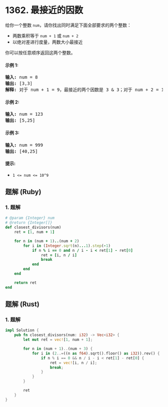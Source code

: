 # 1362. 最接近的因数
给你一个整数 `num`，请你找出同时满足下面全部要求的两个整数：
* 两数乘积等于  `num + 1` 或 `num + 2`
* 以绝对差进行度量，两数大小最接近

你可以按任意顺序返回这两个整数。

#### 示例 1:
<pre>
<b>输入:</b> num = 8
<b>输出:</b> [3,3]
<b>解释:</b> 对于 num + 1 = 9，最接近的两个因数是 3 & 3；对于 num + 2 = 10, 最接近的两个因数是 2 & 5，因此返回 3 & 3 。
</pre>

#### 示例 2:
<pre>
<b>输入:</b> num = 123
<b>输出:</b> [5,25]
</pre>

#### 示例 3:
<pre>
<b>输入:</b> num = 999
<b>输出:</b> [40,25]
</pre>

#### 提示:
* `1 <= num <= 10^9`

## 题解 (Ruby)

### 1. 题解
```Ruby
# @param {Integer} num
# @return {Integer[]}
def closest_divisors(num)
    ret = [1, num + 1]

    for n in (num + 1)..(num + 2)
        for i in (Integer.sqrt(n)...1).step(-1)
            if n % i == 0 and n / i - i < ret[1] - ret[0]
                ret = [i, n / i]
                break
            end
        end
    end

    return ret
end
```

## 题解 (Rust)

### 1. 题解
```Rust
impl Solution {
    pub fn closest_divisors(num: i32) -> Vec<i32> {
        let mut ret = vec![1, num + 1];

        for n in (num + 1)..(num + 3) {
            for i in (2..=((n as f64).sqrt().floor() as i32)).rev() {
                if n % i == 0 && n / i - i < ret[1] - ret[0] {
                    ret = vec![i, n / i];
                    break;
                }
            }
        }

        ret
    }
}
```
